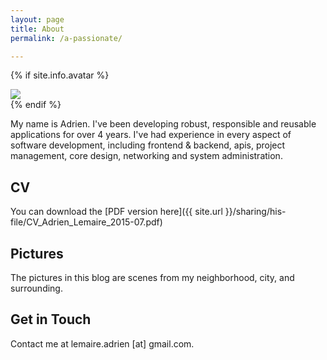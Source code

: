 ```yaml
---
layout: page
title: About
permalink: /a-passionate/

---
```


{% if site.info.avatar %}
<div class="centered">
    <img class="avatar" src="/images/{{ site.info.avatar }}">
</div>
{% endif %}

My name is Adrien. I've been developing robust, responsible and reusable applications for over 4 years.
I've had experience in every aspect of software development, including frontend
& backend, apis, project management, core design, networking and system administration.


## CV

You can download the [PDF version here]({{ site.url }}/sharing/his-file/CV_Adrien_Lemaire_2015-07.pdf)


## Pictures
The pictures in this blog are scenes from my neighborhood, city, and
surrounding.


## Get in Touch

Contact me at lemaire.adrien [at] gmail.com.
